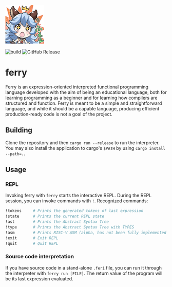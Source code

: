![ferry gbf fwee](img/Stamp57jp.png)

![build](https://github.com/hexeaktivitat/ferry/actions/workflows/rust.yml/badge.svg)
![GitHub Release](https://img.shields.io/github/v/release/hexeaktivitat/ferry?sort=semver)

# ferry

Ferry is an expression-oriented interpreted functional programming language developed with the aim of being an educational language, both for learning programming as a beginner and for learning how compilers are structured and function. Ferry is meant to be a simple and straightforward language, and while it should be a capable language, producing efficient production-ready code is not a goal of the project.

## Building

Clone the repository and then `cargo run --release` to run the interpreter. You may also install the application to cargo's `$PATH` by using `cargo install --path=.`.

## Usage

### REPL

Invoking ferry with `ferry` starts the interactive REPL. During the REPL session, you can invoke commands  with `!`. Recognized commands:

```bash
!tokens     # Prints the generated tokens of last expression
!state      # Prints the current REPL state
!ast        # Prints the Abstract Syntax Tree
!type       # Prints the Abstract Syntax Tree with TYPES
!asm        # Prints RISC-V ASM (alpha, has not been fully implemented yet)
!exit       # Exit REPL
!quit       # Quit REPL
```

### Source code interpretation

If you have source code in a stand-alone `.feri` file, you can run it through the interpreter with `ferry run [FILE]`. The return value of the program will be its last expression evaluated.
